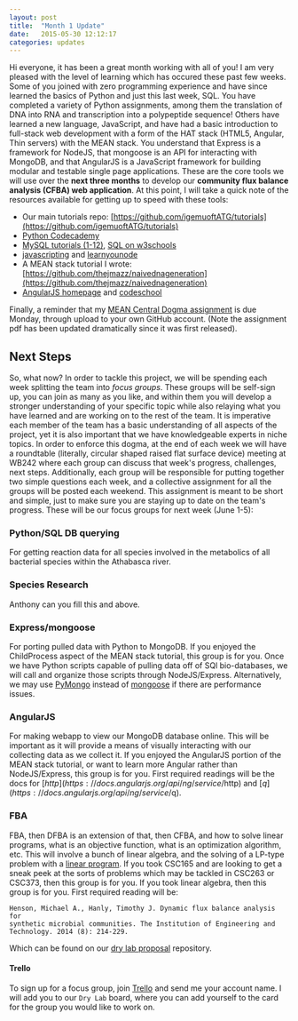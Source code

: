 ```yaml
---
layout: post
title:  "Month 1 Update"
date:   2015-05-30 12:12:17
categories: updates
---
```


Hi everyone, it has been a great month working with all of you! I am very 
pleased with the level of learning which has occured these past few weeks. Some
of you joined with zero programming experience and have since learned the
basics of Python and just this last week, SQL. You have completed a variety
of Python assignments, among them the translation of DNA into RNA and
transcription into a polypeptide sequence! Others have learned a new language,
JavaScript, and have had a basic introduction to full-stack web development with
a form of the HAT stack (HTML5, Angular, Thin servers) with the MEAN stack. You
understand that Express is a framework for NodeJS, that mongoose is an API
for interacting with MongoDB, and that AngularJS is a JavaScript framework
for building modular and testable single page applications. These are the core
tools we will use over the **next three months** to develop our **community flux
balance analysis (CFBA) web application**. At this point, I will take a quick
note of the resources available for getting up to speed with these tools:

* Our main tutorials repo: [https://github.com/igemuoftATG/tutorials](https://github.com/igemuoftATG/tutorials)
* [Python Codecademy](http://www.codecademy.com/tracks/python)
* [MySQL tutorials (1-12)](https://www.youtube.com/watch?v=KgiCxe-ZW8o&list=PL32BC9C878BA72085), [SQL on w3schools](http://www.w3schools.com/sql/)
* [javascripting](https://github.com/sethvincent/javascripting) and [learnyounode](https://github.com/workshopper/learnyounode)
* A MEAN stack tutorial I wrote: [https://github.com/thejmazz/naivednageneration](https://github.com/thejmazz/naivednageneration)
* [AngularJS homepage](https://angularjs.org/) and [codeschool](http://campus.codeschool.com/courses/shaping-up-with-angular-js/intro)

Finally, a reminder that my [MEAN Central Dogma assignment](https://github.com/igemuoftATG/tutorials/raw/master/MEANCentralDogma/a1.pdf) is due Monday, through upload to your own GitHub account. (Note the assignment pdf has been updated dramatically since it was first released).


## Next Steps

So, what now? In order to tackle this project, we will be spending each week
splitting the team into *focus groups*. These groups will be self-sign up, you
can join as many as you like, and within them you will develop a stronger
understanding of your specific topic while also relaying what you have learned
and are working on to the rest of the team. It is imperative each member of the
team has a basic understanding of all aspects of the project, yet it is also 
important that we have knowledgeable experts in niche topics. In order to enforce
this dogma, at the end of each week we will have a roundtable (literally,
circular shaped raised flat surface device) meeting at WB242 where each group
can discuss that week's progress, challenges, next steps. Additionally, each 
group will be responsible for putting together two simple questions each week,
and a collective assignment for all the groups will be posted each weekend. This
assignment is meant to be short and simple, just to make sure you are staying
up to date on the team's progress. These will be our focus groups for next
week (June 1-5):

### Python/SQL DB querying

For getting reaction data for all species involved in the metabolics of all
bacterial species within the Athabasca river.

### Species Research

Anthony can you fill this and above.

### Express/mongoose 

For porting pulled data with Python to MongoDB. If you enjoyed the ChildProcess
aspect of the MEAN stack tutorial, this group is for you. Once we have Python
scripts capable of pulling data off of SQl bio-databases, we will call and 
organize those scripts through NodeJS/Express. Alternatively, we may use 
[PyMongo](http://api.mongodb.org/python/current/) instead of [mongoose](http://mongoosejs.com) if there are performance issues.

### AngularJS

For making webapp to view our MongoDB database online. This will be important
as it will provide a means of visually interacting with our collecting data
as we collect it. If you enjoyed the AngularJS portion of the MEAN stack 
tutorial, or want to learn more Angular rather than NodeJS/Express, this group 
is for you. First required readings will be the docs for 
[$http](https://docs.angularjs.org/api/ng/service/$http) and [$q](https://docs.angularjs.org/api/ng/service/$q).

### FBA

FBA, then DFBA is an extension of that, then CFBA, and how to solve linear
programs, what is an objective function, what is an optimization algorithm, etc.
This will involve a bunch of linear algebra, and the solving of a LP-type
problem with a [linear program](https://en.wikipedia.org/wiki/Linear_programming). If you took CSC165
and are looking to get a sneak peek at the sorts of problems which may be
tackled in CSC263 or CSC373, then this group is for you. If you took linear
algebra, then this group is for you. First required reading will be:

```
Henson, Michael A., Hanly, Timothy J. Dynamic flux balance analysis for
synthetic microbial communities. The Institution of Engineering and 
Technology. 2014 (8): 214-229.
```

Which can be found on our [dry lab proposal](https://github.com/igemuoftATG/drylabproposal2015) repository.

#### Trello

To sign up for a focus group, join [Trello](https://trello.com) and send me your account name.
I will add you to our `Dry Lab` board, where you can add yourself to the card
for the group you would like to work on.
